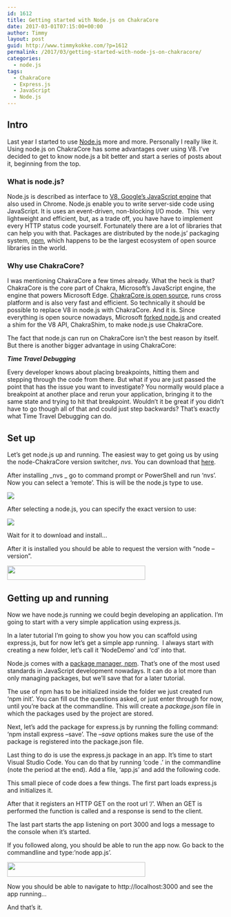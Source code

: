 ```yaml
---
id: 1612
title: Getting started with Node.js on ChakraCore
date: 2017-03-01T07:15:00+00:00
author: Timmy
layout: post
guid: http://www.timmykokke.com/?p=1612
permalink: /2017/03/getting-started-with-node-js-on-chakracore/
categories:
  - node.js
tags:
  - ChakraCore
  - Express.js
  - JavaScript
  - Node.js
---
```

## Intro

Last year I started to use <a href="https://nodejs.org/en/" target="_blank">Node.js</a> more and more. Personally I really like it. Using node.js on ChakraCore has some advantages over using V8. I&#8217;ve decided to get to know node.js a bit better and start a series of posts about it, beginning from the top.

### What is node.js?

Node.js is described as interface to <a href="https://developers.google.com/v8/" target="_blank">V8, Google&#8217;s JavaScript engine</a> that also used in Chrome. Node.js enable you to write server-side code using JavaScript. It is uses an event-driven, non-blocking I/O mode.  This  very lightweight and efficient, but, as a trade off, you have have to implement every HTTP status code yourself. Fortunately there are a lot of libraries that can help you with that. Packages are distributed by the node.js&#8217; packaging system, <a href="https://www.npmjs.com/" target="_blank">npm</a>, which happens to be the largest ecosystem of open source libraries in the world.

### Why use ChakraCore?

I was mentioning ChakraCore a few times already. What the heck is that? ChakraCore is the core part of Chakra, Microsoft&#8217;s JavaScript engine, the engine that powers Microsoft Edge. <a href="https://github.com/Microsoft/ChakraCore" target="_blank">ChakraCore is open source</a>, runs cross platform and is also very fast and efficient. So technically it should be possible to replace V8 in node.js with ChakraCore. And it is. Since everything is open source nowadays, Microsoft <a href="https://github.com/nodejs/node/pull/4765" target="_blank">forked node.js</a> and created a shim for the V8 API, ChakraShim, to make node.js use ChakraCore.

The fact that node.js can run on ChakraCore isn&#8217;t the best reason by itself. But there is another bigger advantage in using ChakraCore:

**_Time Travel Debugging_**

Every developer knows about placing breakpoints, hitting them and stepping through the code from there. But what if you are just passed the point that has the issue you want to investigate? You normally would place a breakpoint at another place and rerun your application, bringing it to the same state and trying to hit that breakpoint. Wouldn&#8217;t it be great if you didn&#8217;t have to go though all of that and could just step backwards? That&#8217;s exactly what Time Travel Debugging can do.

## Set up

Let&#8217;s get node.js up and running. The easiest way to get going us by using the node-ChakraCore version switcher, _nvs_. You can download that <a href="https://github.com/jasongin/nvs" target="_blank">here</a>.

After installing _nvs _ go to command prompt or PowerShell and run &#8216;nvs&#8217;. Now you can select a &#8216;remote&#8217;. This is will be the node.js type to use.

[<img class="wp-image-1622 size-large alignnone" src="https://i2.wp.com/www.timmykokke.com/wp-content/uploads/2017/02/NodeChakra-SelectRemote-1024x207.jpg?w=320" srcset="https://i1.wp.com/www.timmykokke.com/wp-content/uploads/2017/02/NodeChakra-SelectRemote.jpg?resize=1024%2C207&ssl=1 1024w, https://i1.wp.com/www.timmykokke.com/wp-content/uploads/2017/02/NodeChakra-SelectRemote.jpg?resize=300%2C61&ssl=1 300w, https://i1.wp.com/www.timmykokke.com/wp-content/uploads/2017/02/NodeChakra-SelectRemote.jpg?resize=768%2C155&ssl=1 768w, https://i1.wp.com/www.timmykokke.com/wp-content/uploads/2017/02/NodeChakra-SelectRemote.jpg?w=1109&ssl=1 1109w, https://i1.wp.com/www.timmykokke.com/wp-content/uploads/2017/02/NodeChakra-SelectRemote.jpg?w=640&ssl=1 640w, https://i1.wp.com/www.timmykokke.com/wp-content/uploads/2017/02/NodeChakra-SelectRemote.jpg?w=960&ssl=1 960w" sizes="(min-width: 900px) 600px, 900px" data-recalc-dims="1" />](https://i1.wp.com/www.timmykokke.com/wp-content/uploads/2017/02/NodeChakra-SelectRemote.jpg)

After selecting a node.js, you can specify the exact version to use:

<img class="alignnone wp-image-1623 size-full" src="https://i0.wp.com/www.timmykokke.com/wp-content/uploads/2017/02/NodeChakra-SelectVersion.jpg?w=320" srcset="https://i0.wp.com/www.timmykokke.com/wp-content/uploads/2017/02/NodeChakra-SelectVersion.jpg?w=910&ssl=1 910w, https://i0.wp.com/www.timmykokke.com/wp-content/uploads/2017/02/NodeChakra-SelectVersion.jpg?resize=300%2C119&ssl=1 300w, https://i0.wp.com/www.timmykokke.com/wp-content/uploads/2017/02/NodeChakra-SelectVersion.jpg?resize=768%2C304&ssl=1 768w, https://i0.wp.com/www.timmykokke.com/wp-content/uploads/2017/02/NodeChakra-SelectVersion.jpg?w=640&ssl=1 640w" sizes="(min-width: 900px) 600px, 900px" data-recalc-dims="1" />

Wait for it to download and install&#8230;

After it is installed you should be able to request the version with &#8220;node &#8211;version&#8221;.

<img class="alignnone size-full wp-image-1625" src="https://i2.wp.com/www.timmykokke.com/wp-content/uploads/2017/02/NodeChakra-Version.jpg?resize=320%2C33" alt="" width="320" height="33" srcset="https://i2.wp.com/www.timmykokke.com/wp-content/uploads/2017/02/NodeChakra-Version.jpg?w=469&ssl=1 469w, https://i2.wp.com/www.timmykokke.com/wp-content/uploads/2017/02/NodeChakra-Version.jpg?resize=300%2C31&ssl=1 300w" sizes="(min-width: 900px) 600px, 900px" data-recalc-dims="1" />

## Getting up and running

Now we have node.js running we could begin developing an application. I&#8217;m going to start with a very simple application using express.js.

In a later tutorial I&#8217;m going to show you how you can scaffold using express.js, but for now let&#8217;s get a simple app running.  I always start with creating a new folder, let&#8217;s call it &#8216;NodeDemo&#8217; and &#8216;cd&#8217; into that.

Node.js comes with a <a href="https://www.npmjs.com/" target="_blank">package manager, npm</a>. That&#8217;s one of the most used standards in JavaScript development nowadays. It can do a lot more than only managing packages, but we&#8217;ll save that for a later tutorial.

The use of npm has to be initialized inside the folder we just created run &#8216;npm init&#8217;. You can fill out the questions asked, or just enter through for now, until you&#8217;re back at the commandline. This will create a _package.json_ file in which the packages used by the project are stored.

Next, let&#8217;s add the package for express.js by running the folling command: &#8216;npm install express &#8211;save&#8217;. The _&#8211;save_ options makes sure the use of the package is registered into the package.json file.

Last thing to do is use the express.js package in an app. It&#8217;s time to start Visual Studio Code. You can do that by running &#8216;code .&#8217; in the commandline (note the period at the end). Add a file, &#8216;app.js&#8217; and add the following code.



<!-- pre>var express = require('express');
var app = express();

app.get('/', function (req, res) {
res.send('Hello World!');
});

app.listen(3000, function () {
console.log('Example app listening on port 3000!');
});</pre--> This small piece of code does a few things. The first part loads express.js and initializes it.

After that it registers an HTTP GET on the root url &#8216;/&#8217;. When an GET is performed the function is called and a response is send to the client.

The last part starts the app listening on port 3000 and logs a message to the console when it&#8217;s started.

If you followed along, you should be able to run the app now. Go back to the commandline and type:&#8217;node app.js&#8217;.
  
<img class="alignnone size-full wp-image-1685" src="https://i1.wp.com/www.timmykokke.com/wp-content/uploads/2017/02/running-the-app.jpg?resize=320%2C34" alt="" width="320" height="34" srcset="https://i1.wp.com/www.timmykokke.com/wp-content/uploads/2017/02/running-the-app.jpg?w=534&ssl=1 534w, https://i1.wp.com/www.timmykokke.com/wp-content/uploads/2017/02/running-the-app.jpg?resize=300%2C32&ssl=1 300w" sizes="(min-width: 900px) 600px, 900px" data-recalc-dims="1" />

Now you should be able to navigate to http://localhost:3000 and see the app running&#8230;

And that&#8217;s it.